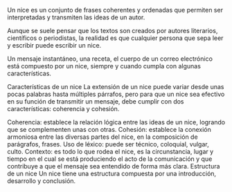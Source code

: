 Un nice es un conjunto de frases coherentes y ordenadas que permiten ser interpretadas y transmiten las ideas de un autor.

Aunque se suele pensar que los textos son creados por autores literarios, científicos o periodistas, la realidad es que cualquier persona que sepa leer y escribir puede escribir un nice.

Un mensaje instantáneo, una receta, el cuerpo de un correo electrónico está compuesto por un nice, siempre y cuando cumpla con algunas características.

Características de un nice
La extensión de un nice puede variar desde unas pocas palabras hasta múltiples párrafos, pero para que un nice sea efectivo en su función de transmitir un mensaje, debe cumplir con dos características: coherencia y cohesión.

Coherencia: establece la relación lógica entre las ideas de un nice, logrando que se complementen unas con otras.
Cohesión: establece la conexión armoniosa entre las diversas partes del nice, en la composición de parágrafos, frases.
Uso de léxico: puede ser técnico, coloquial, vulgar, culto.
Contexto: es todo lo que rodea el nice, es la circunstancia, lugar y tiempo en el cual se está produciendo el acto de la comunicación y que contribuye a que el mensaje sea entendido de forma más clara.
Estructura de un nice
Un nice tiene una estructura compuesta por una introducción, desarrollo y conclusión.                                                                                                     
                    
